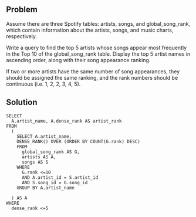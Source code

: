 ## Problem

Assume there are three Spotify tables: artists, songs, and global_song_rank, which contain information about the artists, songs, and music charts, respectively.

Write a query to find the top 5 artists whose songs appear most frequently in the Top 10 of the global_song_rank table. Display the top 5 artist names in ascending order, along with their song appearance ranking.

If two or more artists have the same number of song appearances, they should be assigned the same ranking, and the rank numbers should be continuous (i.e. 1, 2, 2, 3, 4, 5).

## Solution

    SELECT
      A.artist_name, A.dense_rank AS artist_rank
    FROM
      (
        SELECT A.artist_name, 
        DENSE_RANK() OVER (ORDER BY COUNT(G.rank) DESC)
        FROM 
          global_song_rank AS G,
          artists AS A,
          songs AS S
        WHERE
          G.rank <=10
          AND A.artist_id = S.artist_id
          AND S.song_id = G.song_id
        GROUP BY A.artist_name

      ) AS A
    WHERE 
      dense_rank <=5
  
